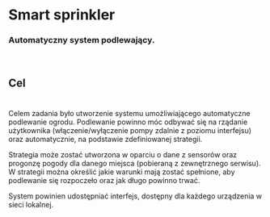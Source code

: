 # Smart sprinkler

### Automatyczny system podlewający. 
 <br>

## Cel
#

Celem zadania było utworzenie systemu umożliwiającego automatyczne podlewanie ogrodu. Podlewanie powinno móc odbywać się na rządanie użytkownika (włączenie/wyłączenie pompy zdalnie z poziomu interfejsu) oraz automatycznie, na podstawie zdefiniowanej strategii.  

Strategia może zostać utworzona w oparciu o dane z sensorów oraz progonzę pogody dla danego miejsca (pobieraną z zewnętrznego serwisu). W strategii można określić jakie warunki mają zostać spełnione, aby podlewanie się rozpoczeło oraz jak długo powinno trwać. 

System powinien udostępniać interfejs, dostępny dla każdego urządzenia w sieci lokalnej.